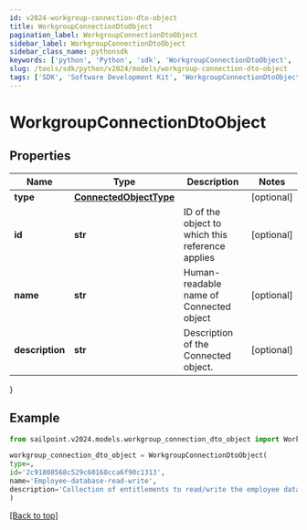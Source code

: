 ```yaml
---
id: v2024-workgroup-connection-dto-object
title: WorkgroupConnectionDtoObject
pagination_label: WorkgroupConnectionDtoObject
sidebar_label: WorkgroupConnectionDtoObject
sidebar_class_name: pythonsdk
keywords: ['python', 'Python', 'sdk', 'WorkgroupConnectionDtoObject', 'V2024WorkgroupConnectionDtoObject'] 
slug: /tools/sdk/python/v2024/models/workgroup-connection-dto-object
tags: ['SDK', 'Software Development Kit', 'WorkgroupConnectionDtoObject', 'V2024WorkgroupConnectionDtoObject']
---
```


# WorkgroupConnectionDtoObject


## Properties

Name | Type | Description | Notes
------------ | ------------- | ------------- | -------------
**type** | [**ConnectedObjectType**](connected-object-type) |  | [optional] 
**id** | **str** | ID of the object to which this reference applies | [optional] 
**name** | **str** | Human-readable name of Connected object | [optional] 
**description** | **str** | Description of the Connected object. | [optional] 
}

## Example

```python
from sailpoint.v2024.models.workgroup_connection_dto_object import WorkgroupConnectionDtoObject

workgroup_connection_dto_object = WorkgroupConnectionDtoObject(
type=,
id='2c91808568c529c60168cca6f90c1313',
name='Employee-database-read-write',
description='Collection of entitlements to read/write the employee database.'
)

```
[[Back to top]](#) 

